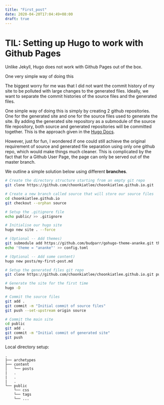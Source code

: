 ```yaml
---
title: "First_post"
date: 2020-04-20T17:04:49+08:00
draft: true
---
```



# TIL: Setting up Hugo to work with Github Pages

Unlike Jekyll, Hugo does not work with Github Pages out of the box. 

One very simple way of doing this 

The biggest worry for me was that I did not want the commit history of my site to be polluted with large changes to the generated files. Ideally, we want to separate the commit histories of the source files and the generated files. 

One simple way of doing this is simply by creating 2 github repositories. One for the generated site and one for the source files used to generate the site. By adding the generated site repository as a submodule of the source file repository, both source and generated repositories will be committed together. This is the approach given in the [Hugo Docs](https://gohugo.io/hosting-and-deployment/hosting-on-github/#step-by-step-instructions).

However, just for fun, I wondered if one could still achieve the original requirement of source and generated file separation using only one github repo, which would make things much cleaner. This is complicated by the fact that for a Github User Page, the page can only be served out of the master branch. 

We outline a simple solution below using different __branches__. 

```bash
# Create the directory structure starting from an empty git repo
git clone https://github.com/choonkiatlee/choonkiatlee.github.io.git

# Create a new branch called source that will store our source files
cd choonkiatlee.github.io
git checkout --orphan source

# Setup the .gitignore file
echo public/ >> .gitignore

# Initialise our hugo site
hugo new site . --force

# (Optional -- Add themes)
git submodule add https://github.com/budparr/gohugo-theme-ananke.git themes/ananke
echo 'theme = "ananke"' >> config.toml

# (Optional -- Add some content)
hugo new posts/my-first-post.md

# Setup the generated files git repo
git clone https://github.com/choonkiatlee/choonkiatlee.github.io.git public

# Generate the site for the first time
hugo -D

# Commit the source files
git add .
git commit -m "Initial commit of source files"
git push --set-upstream origin source

# Commit the main site
cd public
git add .
git commit -m "Initial commit of generated site"
git push 
```

Local directory setup: 
```
.
├── archetypes
├── content
│   └── posts
|   .
|   .
|   .
└── public
    └── css
    └── tags
    └── ...
```

